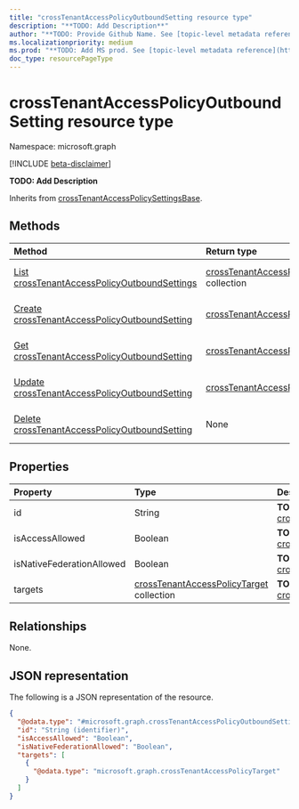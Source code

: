 ```yaml
---
title: "crossTenantAccessPolicyOutboundSetting resource type"
description: "**TODO: Add Description**"
author: "**TODO: Provide Github Name. See [topic-level metadata reference](https://msgo.azurewebsites.net/add/document/guidelines/metadata.html#topic-level-metadata)**"
ms.localizationpriority: medium
ms.prod: "**TODO: Add MS prod. See [topic-level metadata reference](https://msgo.azurewebsites.net/add/document/guidelines/metadata.html#topic-level-metadata)**"
doc_type: resourcePageType
---
```


# crossTenantAccessPolicyOutboundSetting resource type

Namespace: microsoft.graph

[!INCLUDE [beta-disclaimer](../../includes/beta-disclaimer.md)]

**TODO: Add Description**


Inherits from [crossTenantAccessPolicySettingsBase](../resources/crosstenantaccesspolicysettingsbase.md).

## Methods
|Method|Return type|Description|
|:---|:---|:---|
|[List crossTenantAccessPolicyOutboundSettings](../api/crosstenantaccesspolicyoutboundsetting-list.md)|[crossTenantAccessPolicyOutboundSetting](../resources/crosstenantaccesspolicyoutboundsetting.md) collection|Get a list of the [crossTenantAccessPolicyOutboundSetting](../resources/crosstenantaccesspolicyoutboundsetting.md) objects and their properties.|
|[Create crossTenantAccessPolicyOutboundSetting](../api/crosstenantaccesspolicyoutboundsetting-create.md)|[crossTenantAccessPolicyOutboundSetting](../resources/crosstenantaccesspolicyoutboundsetting.md)|Create a new [crossTenantAccessPolicyOutboundSetting](../resources/crosstenantaccesspolicyoutboundsetting.md) object.|
|[Get crossTenantAccessPolicyOutboundSetting](../api/crosstenantaccesspolicyoutboundsetting-get.md)|[crossTenantAccessPolicyOutboundSetting](../resources/crosstenantaccesspolicyoutboundsetting.md)|Read the properties and relationships of a [crossTenantAccessPolicyOutboundSetting](../resources/crosstenantaccesspolicyoutboundsetting.md) object.|
|[Update crossTenantAccessPolicyOutboundSetting](../api/crosstenantaccesspolicyoutboundsetting-update.md)|[crossTenantAccessPolicyOutboundSetting](../resources/crosstenantaccesspolicyoutboundsetting.md)|Update the properties of a [crossTenantAccessPolicyOutboundSetting](../resources/crosstenantaccesspolicyoutboundsetting.md) object.|
|[Delete crossTenantAccessPolicyOutboundSetting](../api/crosstenantaccesspolicyoutboundsetting-delete.md)|None|Deletes a [crossTenantAccessPolicyOutboundSetting](../resources/crosstenantaccesspolicyoutboundsetting.md) object.|

## Properties
|Property|Type|Description|
|:---|:---|:---|
|id|String|**TODO: Add Description** Inherited from [crossTenantAccessPolicySettingsBase](../resources/crosstenantaccesspolicysettingsbase.md).|
|isAccessAllowed|Boolean|**TODO: Add Description** Inherited from [crossTenantAccessPolicySettingsBase](../resources/crosstenantaccesspolicysettingsbase.md).|
|isNativeFederationAllowed|Boolean|**TODO: Add Description** Inherited from [crossTenantAccessPolicySettingsBase](../resources/crosstenantaccesspolicysettingsbase.md).|
|targets|[crossTenantAccessPolicyTarget](../resources/crosstenantaccesspolicytarget.md) collection|**TODO: Add Description** Inherited from [crossTenantAccessPolicySettingsBase](../resources/crosstenantaccesspolicysettingsbase.md).|

## Relationships
None.

## JSON representation
The following is a JSON representation of the resource.
<!-- {
  "blockType": "resource",
  "keyProperty": "id",
  "@odata.type": "microsoft.graph.crossTenantAccessPolicyOutboundSetting",
  "baseType": "Microsoft.DirectoryServices.crossTenantAccessPolicySettingsBase",
  "openType": false
}
-->
``` json
{
  "@odata.type": "#microsoft.graph.crossTenantAccessPolicyOutboundSetting",
  "id": "String (identifier)",
  "isAccessAllowed": "Boolean",
  "isNativeFederationAllowed": "Boolean",
  "targets": [
    {
      "@odata.type": "microsoft.graph.crossTenantAccessPolicyTarget"
    }
  ]
}
```

